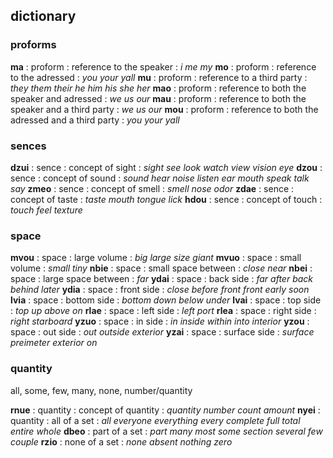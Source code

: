 
## dictionary

### proforms

**ma** : proform : reference to the speaker : *i* *me* *my*
**mo** : proform : reference to the adressed : *you* *your* *yall*
**mu** : proform : reference to a third party : *they* *them* *their* *he* *him* *his* *she* *her*
**mao** : proform : reference to both the speaker and adressed : *we* *us* *our*
**mau** : proform : reference to both the speaker and a third party : *we* *us* *our*
**mou** : proform : reference to both the adressed and a third party : *you* *your* *yall*

### sences

**dzui** : sence : concept of sight : *sight* *see* *look* *watch* *view* *vision* *eye*
**dzou** : sence : concept of sound : *sound* *hear* *noise* *listen* *ear* *mouth* *speak* *talk* *say*
**zmeo** : sence : concept of smell : *smell* *nose* *odor*
**zdae** : sence : concept of taste : *taste* *mouth* *tongue* *lick*
**hdou** : sence : concept of touch : *touch* *feel* *texture*

### space

**mvou** : space : large volume : *big* *large* *size* *giant*
**mvuo** : space : small volume : *small* *tiny*
**nbie** : space : small space between : *close* *near*
**nbei** : space : large space between : *far*
**ydai** : space : back side : *far* *after* *back* *behind* *later*
**ydia** : space : front side : *close* *before* *front* *front* *early* *soon*
**lvia** : space : bottom side : *bottom* *down* *below* *under*
**lvai** : space : top side : *top* *up* *above* *on*
**rlae** : space : left side : *left* *port*
**rlea** : space : right side : *right* *starboard*
**yzuo** : space : in side : *in* *inside* *within* *into* *interior*
**yzou** : space : out side : *out* *outside* *exterior*
**yzai** : space : surface side : *surface* *preimeter* *exterior* *on*

### quantity

all, some, few, many, none, number/quantity

**rnue** : quantity : concept of quantity : *quantity* *number* *count* *amount*
**nyei** : quantity : all of a set : *all* *everyone* *everything* *every* *complete* *full* *total* *entire* *whole*
**dbeo** : part of a set : *part* *many* *most* *some* *section* *several* *few* *couple*
**rzio** : none of a set : *none* *absent* *nothing* *zero*
